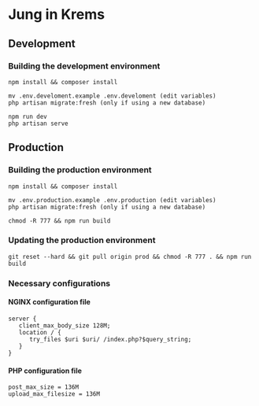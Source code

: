 # Jung in Krems
## Development
### Building the development environment
```
npm install && composer install

mv .env.develoment.example .env.develoment (edit variables)
php artisan migrate:fresh (only if using a new database)

npm run dev
php artisan serve
```
## Production
### Building the production environment
```
npm install && composer install

mv .env.production.example .env.production (edit variables)
php artisan migrate:fresh (only if using a new database)

chmod -R 777 && npm run build
```
### Updating the production environment
```
git reset --hard && git pull origin prod && chmod -R 777 . && npm run build
```
### Necessary configurations
#### NGINX configuration file
```
server {
   client_max_body_size 128M;
   location / {
      try_files $uri $uri/ /index.php?$query_string;
   }
}
```
#### PHP configuration file
```
post_max_size = 136M
upload_max_filesize = 136M
```